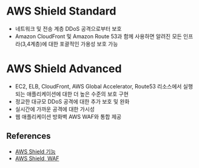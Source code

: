 # AWS Shield Standard
- 네트워크 및 전송 계층 DDoS 공격으로부터 보호
- Amazon CloudFront 및 Amazon Route 53과 함께 사용하면 알려진 모든 인프라(3,4계층)에 대한 포괄적인 가용성 보호 가능

# AWS Shield Advanced
- EC2, ELB, CloudFront, AWS Global Accelerator, Route53 리소스에서 실행되는 애플리케이션에 대한 더 높은 수준의 보호 구현
- 정교한 대규모 DDoS 공격에 대한 추가 보호 및 완화
- 실시간에 가까운 공격에 대한 가시성
- 웹 애플리케이션 방화벽 AWS WAF와 통합 제공


## References
- [AWS Shield 기능](https://aws.amazon.com/ko/shield/features/)
- [AWS Shield, WAF](https://www.notion.so/AWS-Shield-WAF-9635d94d3efe43be9fd9b051b4f38dc4)